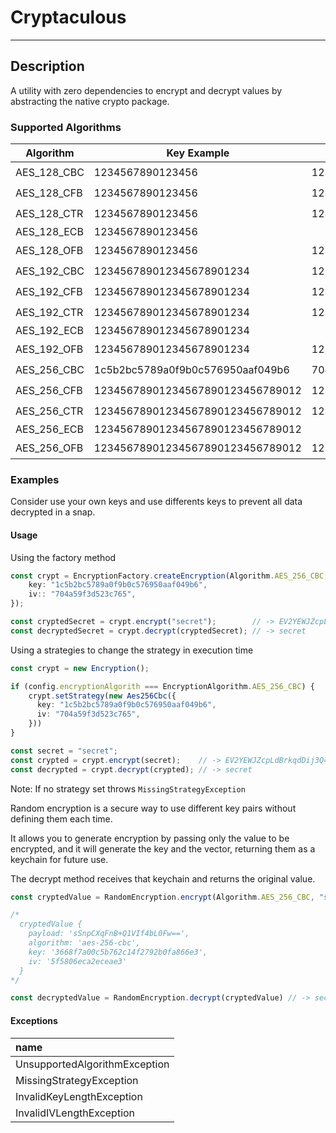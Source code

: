 # Cryptaculous

---

## Description

A utility with zero dependencies to encrypt and decrypt values ​​by abstracting the native crypto package.

### Supported Algorithms

| Algorithm | Key Example | IV Example | Secure |
|-------------|----------------------------------|------------------|--------|
| AES_128_CBC | 1234567890123456                 | 1234567890123456 | 🟢 Yes |
| AES_128_CFB | 1234567890123456                 | 1234567890123456 | 🟢 Yes |
| AES_128_CTR | 1234567890123456                 | 1234567890123456 | 🟢 Yes |
| AES_128_ECB | 1234567890123456                 |                  | 🔴 No  |
| AES_128_OFB | 1234567890123456                 | 1234567890123456 | 🟢 Yes |
| AES_192_CBC | 123456789012345678901234         | 1234567890123456 | 🟢 Yes |
| AES_192_CFB | 123456789012345678901234         | 1234567890123456 | 🟢 Yes |
| AES_192_CTR | 123456789012345678901234         | 1234567890123456 | 🟢 Yes |
| AES_192_ECB | 123456789012345678901234         |                  | 🔴 No  |
| AES_192_OFB | 123456789012345678901234         | 1234567890123456 | 🟢 Yes |
| AES_256_CBC | 1c5b2bc5789a0f9b0c576950aaf049b6 | 704a59f3d523c765 | 🟢 Yes |
| AES_256_CFB | 12345678901234567890123456789012 | 1234567890123456 | 🟢 Yes |
| AES_256_CTR | 12345678901234567890123456789012 | 1234567890123456 | 🟢 Yes |
| AES_256_ECB | 12345678901234567890123456789012 |                  | 🔴 No  |
| AES_256_OFB | 12345678901234567890123456789012 | 1234567890123456 | 🟢 Yes |

### Examples

Consider use your own keys and use differents keys to prevent all data decrypted in a snap.

#### Usage

Using the factory method

```ts
const crypt = EncryptionFactory.createEncryption(Algorithm.AES_256_CBC, {
    key: "1c5b2bc5789a0f9b0c576950aaf049b6",
    iv:: "704a59f3d523c765",
});

const cryptedSecret = crypt.encrypt("secret");        // -> EV2YEWJZcpLdBrkqdDij3Q==
const decryptedSecret = crypt.decrypt(cryptedSecret); // -> secret
```

Using a strategies to change the strategy in execution time

```ts
const crypt = new Encryption();

if (config.encryptionAlgorith === EncryptionAlgorithm.AES_256_CBC) {
    crypt.setStrategy(new Aes256Cbc({
      key: "1c5b2bc5789a0f9b0c576950aaf049b6",
      iv: "704a59f3d523c765",
    }))
}

const secret = "secret";
const crypted = crypt.encrypt(secret);    // -> EV2YEWJZcpLdBrkqdDij3Q==
const decrypted = crypt.decrypt(crypted); // -> secret
```

Note: If no strategy set throws `MissingStrategyException`

Random encryption is a secure way to use different key pairs without defining them each time.

It allows you to generate encryption by passing only the value to be encrypted, and it will generate the key and the vector, returning them as a keychain for future use.

The decrypt method receives that keychain and returns the original value.

```ts
const cryptedValue = RandomEncryption.encrypt(Algorithm.AES_256_CBC, "secret");

/*
  cryptedValue {
    payload: 'sSnpCXqFnB+Q1VIf4bL0Fw==',
    algorithm: 'aes-256-cbc',
    key: '3668f7a00c5b762c14f2792b0fa866e3',
    iv: '5f5806eca2eceae3'
  }
*/

const decryptedValue = RandomEncryption.decrypt(cryptedValue) // -> secret
```

#### Exceptions

| name |
|:-|
| UnsupportedAlgorithmException |
| MissingStrategyException |
| InvalidKeyLengthException |
| InvalidIVLengthException |
